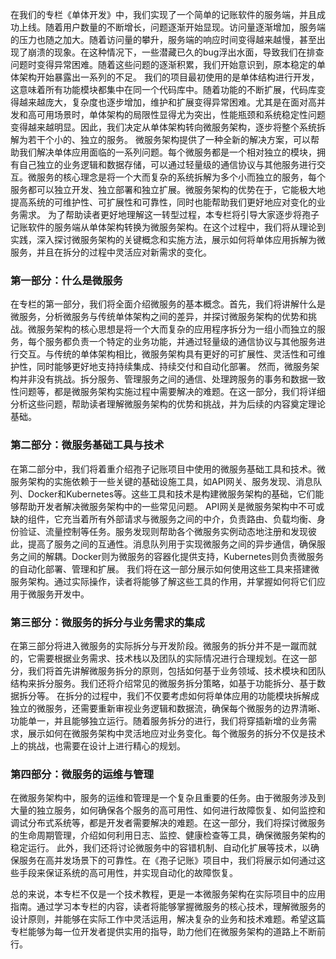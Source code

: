 在我们的专栏《单体开发》中，我们实现了一个简单的记账软件的服务端，并且成功上线。随着用户数量的不断增长，问题逐渐开始显现。访问量逐渐增加，服务端的压力也随之加大。随着访问量的攀升，服务端的响应时间变得越来越慢，甚至出现了崩溃的现象。在这种情况下，一些潜藏已久的bug浮出水面，导致我们在排查问题时变得异常困难。随着这些问题的逐渐积累，我们开始意识到，原本稳定的单体架构开始暴露出一系列的不足。
我们的项目最初使用的是单体结构进行开发，这意味着所有功能模块都集中在同一个代码库中。随着功能的不断扩展，代码库变得越来越庞大，复杂度也逐步增加，维护和扩展变得异常困难。尤其是在面对高并发和高可用场景时，单体架构的局限性显得尤为突出，性能瓶颈和系统稳定性问题变得越来越明显。因此，我们决定从单体架构转向微服务架构，逐步将整个系统拆解为若干个小的、独立的服务。
微服务架构提供了一种全新的解决方案，可以帮助我们解决单体应用面临的一系列问题。每个微服务都是一个相对独立的模块，拥有自己独立的业务逻辑和数据存储，可以通过轻量级的通信协议与其他服务进行交互。微服务的核心理念是将一个大而复杂的系统拆解为多个小而独立的服务，每个服务都可以独立开发、独立部署和独立扩展。微服务架构的优势在于，它能极大地提高系统的可维护性、可扩展性和可靠性，同时也能帮助我们更好地应对变化的业务需求。
为了帮助读者更好地理解这一转型过程，本专栏将引导大家逐步将孢子记账软件的服务端从单体架构转换为微服务架构。在这个过程中，我们将从理论到实践，深入探讨微服务架构的关键概念和实施方法，展示如何将单体应用拆解为微服务，并且在拆分的过程中灵活应对新需求的变化。
### 第一部分：什么是微服务
在专栏的第一部分，我们将全面介绍微服务的基本概念。首先，我们将讲解什么是微服务，分析微服务与传统单体架构之间的差异，并探讨微服务架构的优势和挑战。微服务架构的核心思想是将一个大而复杂的应用程序拆分为一组小而独立的服务，每个服务都负责一个特定的业务功能，并通过轻量级的通信协议与其他服务进行交互。与传统的单体架构相比，微服务架构具有更好的可扩展性、灵活性和可维护性，同时能够更好地支持持续集成、持续交付和自动化部署。
然而，微服务架构并非没有挑战。拆分服务、管理服务之间的通信、处理跨服务的事务和数据一致性问题等，都是微服务架构实施过程中需要解决的难题。在这一部分，我们将详细分析这些问题，帮助读者理解微服务架构的优势和挑战，并为后续的内容奠定理论基础。
### 第二部分：微服务基础工具与技术
在第二部分中，我们将着重介绍孢子记账项目中使用的微服务基础工具和技术。微服务架构的实施依赖于一些关键的基础设施工具，如API网关、服务发现、消息队列、Docker和Kubernetes等。这些工具和技术是构建微服务架构的基础，它们能够帮助开发者解决微服务架构中的一些常见问题。
API网关是微服务架构中不可或缺的组件，它充当着所有外部请求与微服务之间的中介，负责路由、负载均衡、身份验证、流量控制等任务。服务发现则帮助各个微服务实例动态地注册和发现彼此，提高了服务之间的互通性。消息队列用于实现微服务之间的异步通信，确保服务之间的解耦。Docker则为微服务的容器化提供支持，Kubernetes则负责微服务的自动化部署、管理和扩展。
我们将在这一部分展示如何使用这些工具来搭建微服务架构。通过实际操作，读者将能够了解这些工具的作用，并掌握如何将它们应用于微服务开发中。
### 第三部分：微服务的拆分与业务需求的集成
在第三部分将进入微服务的实际拆分与开发阶段。微服务的拆分并不是一蹴而就的，它需要根据业务需求、技术栈以及团队的实际情况进行合理规划。在这一部分，我们将首先讲解微服务拆分的原则，包括如何基于业务领域、技术模块和团队结构来拆分服务。我们还将介绍常见的微服务拆分策略，如基于功能拆分、基于数据拆分等。
在拆分的过程中，我们不仅要考虑如何将单体应用的功能模块拆解成独立的微服务，还需要重新审视业务逻辑和数据流，确保每个微服务的边界清晰、功能单一，并且能够独立运行。随着服务拆分的进行，我们将穿插新增的业务需求，展示如何在微服务架构中灵活地应对业务变化。每个微服务的拆分不仅是技术上的挑战，也需要在设计上进行精心的规划。
### 第四部分：微服务的运维与管理
在微服务架构中，服务的运维和管理是一个复杂且重要的任务。由于微服务涉及到大量的独立服务，如何确保各个服务的高可用性、如何进行故障恢复、如何监控和调试分布式系统等，都是开发者需要解决的难题。在这一部分，我们将探讨微服务的生命周期管理，介绍如何利用日志、监控、健康检查等工具，确保微服务架构的稳定运行。
此外，我们还将讨论微服务中的容错机制、自动化扩展等技术，以确保服务在高并发场景下的可靠性。在《孢子记账》项目中，我们将展示如何通过这些手段来保证系统的高可用性，并实现自动化的故障恢复。

总的来说，本专栏不仅是一个技术教程，更是一本微服务架构在实际项目中的应用指南。通过学习本专栏的内容，读者将能够掌握微服务的核心技术，理解微服务的设计原则，并能够在实际工作中灵活运用，解决复杂的业务和技术难题。希望这篇专栏能够为每一位开发者提供实用的指导，助力他们在微服务架构的道路上不断前行。